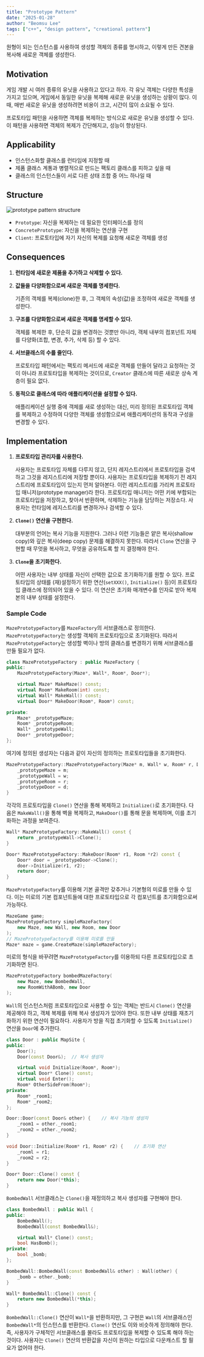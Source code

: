 ```yaml
---
title: "Prototype Pattern"
date: "2025-01-28"
author: "Beomsu Lee"
tags: ["c++", "design pattern", "creational pattern"]
---
```


원형이 되는 인스턴스를 사용하여 생성할 객체의 종류를 명시하고, 이렇게 만든 견본을 복사해 새로운 객체를 생성한다.

## Motivation

게임 개발 시 여러 종류의 유닛을 사용하고 있다고 하자. 각 유닛 객체는 다양한 특성을 가지고 있으며, 게임에서 동일한 유닛을 복제해 새로운 유닛을 생성하는 상황이 많다. 이때, 매번 새로운 유닛을 생성하려면 비용이 크고, 시간이 많이 소요될 수 있다.

프로토타입 패턴을 사용하면 객체를 복제하는 방식으로 새로운 유닛을 생성할 수 있다. 이 패턴을 사용하면 객체의 복제가 간단해지고, 성능이 향상된다. 

## Applicability

- 인스턴스화할 클래스를 런타임에 지정할 때
- 제품 클래스 계통과 병렬적으로 만드는 팩토리 클래스를 피하고 싶을 때
- 클래스의 인스턴스들이 서로 다른 상태 조합 중 어느 하나일 때

## Structure

![prototype pattern structure](images/prototype_pattern_structure.png)

- `Prototype`: 자신을 복제하는 데 필요한 인터페이스를 정의
- `ConcretePrototype`: 자신을 복제하는 연산을 구현
- `Client`: 프로토타입에 자기 자신의 복제를 요청해 새로운 객체를 생성

## Consequences

1. **런타임에 새로운 제품을 추가하고 삭제할 수 있다.**
2. **값들을 다양화함으로써 새로운 객체를 명세한다.** 

    기존의 객체를 복제(clone)한 후, 그 객체의 속성(값)을 조정하여 새로운 객체를 생성한다.
3. **구조를 다양화함으로써 새로운 객체를 명세할 수 있다.**

    객체를 복제한 후, 단순히 값을 변경하는 것뿐만 아니라, 객체 내부의 컴포넌트 자체를 다양화(조합, 변경, 추가, 삭제 등) 할 수 있다. 

4. **서브클래스의 수를 줄인다.**

    프로토타입 패턴에서는 팩토리 메서드에 새로운 객체를 만들어 달라고 요청하는 것이 아니라 프로토타입을 복제하는 것이므로, `Creator` 클래스에 따른 새로운 상속 계층이 필요 없다.
5. **동적으로 클래스에 따라 애플리케이션을 설정할 수 있다.**

    애플리케이션 실행 중에 객체를 새로 생성하는 대신, 미리 정의된 프로토타입 객체를 복제하고 수정하여 다양한 객체를 생성함으로써 애플리케이션의 동작과 구성을 변경할 수 있다.

## Implementation

1. **프로토타입 관리자를 사용한다.**

    사용자는 프로토타입 자체를 다루지 않고, 단지 레지스트리에서 프로토타입을 검색하고 그것을 레지스트리에 저장할 뿐이다. 사용자는 프로토타입을 복제하기 전 레지스트리에 프로토타입이 있는지 먼저 알아본다. 이런 레지스트리를 가리켜 프로토타입 매니저(prototype manager)라 한다. 프로토타입 매니저는 어떤 키에 부합되는 프로토타입을 저장하고, 찾아서 반환하며, 삭제하는 기능을 담당하는 저장소다. 사용자는 런타임에 레지스트리를 변경하거나 검색할 수 있다. 
2. **`Clone()` 연산을 구현한다.**

    대부분의 언어는 복사 기능을 지원한다. 그러나 이런 기능들은 얕은 복사(shallow copy)와 깊은 복사(deep copy) 문제를 해결하지 못한다. 따라서 `Clone` 연산을 구현할 때 무엇을 복사하고, 무엇을 공유하도록 할 지 결정해야 한다.
3. **`Clone`을 초기화한다.**

    어떤 사용자는 내부 상태를 자신이 선택한 값으로 초기화하기를 원할 수 있다. 프로토타입의 상태를 (재)설정하기 위한 연산(`setXXX()`, `Initialize()` 등)이 프로토타입 클래스에 정의되어 있을 수 있다. 이 연산은 초기화 매개변수를 인자로 받아 복제본의 내부 상태를 설정한다.

### Sample Code

`MazePrototypeFactory`를 `MazeFactory`의 서브클래스로 정의한다. `MazePrototypeFactory`는 생성할 객체의 프로토타입으로 초기화된다. 따라서 `MazePrototypeFactory`는 생성할 벽이나 방의 클래스를 변경하기 위해 서브클래스를 만들 필요가 없다.

```cpp
class MazePrototypeFactory : public MazeFactory {
public:
    MazePrototypeFactory(Maze*, Wall*, Room*, Door*);

    virtual Maze* MakeMaze() const;
    virtual Room* MakeRoom(int) const;
    virtual Wall* MakeWall() const;
    virtual Door* MakeDoor(Room*, Room*) const;

private:
    Maze* _prototypeMaze;
    Room* _prototypeRoom;
    Wall* _prototypeWall;
    Door* _prototypeDoor;
};
```

여기에 정의된 생성자는 다음과 같이 자신의 정의하는 프로토타입들을 초기화한다.

```cpp
MazePrototypeFactory::MazePrototypeFactory(Maze* m, Wall* w, Room* r, Door* d) {
    _prototypeMaze = m;
    _prototypeWall = w;
    _prototypeRoom = r;
    _prototypeDoor = d;
}
```

각각의 프로토타입을 `Clone()` 연산을 통해 복제하고 `Initialize()`로 초기화한다. 다음은 `MakeWall()`을 통해 벽을 복제하고, `MakeDoor()`를 통해 문을 복제하며, 이를 초기화하는 과정을 보여준다.

```cpp
Wall* MazePrototypeFactory::MakeWall() const {
    return _prototypeWall->Clone();
}

Door* MazePrototypeFactory::MakeDoor(Room* r1, Room *r2) const {
    Door* door = _prototypeDoor->Clone();
    door->Initialize(r1, r2);
    return door;
}
```

`MazePrototypeFactory`를 이용해 기본 골격만 갖추거나 기본형의 미로를 만들 수 있다. 이는 미로의 기본 컴포넌트들에 대한 프로토타입으로 각 컴포넌트를 초기화함으로써 가능하다.

```cpp
MazeGame game;
MazePrototypeFactory simpleMazeFactory(
    new Maze, new Wall, new Room, new Door
);
// MazePrototypeFactory를 이용해 미로를 만듦
Maze* maze = game.CreateMaze(simpleMazeFactory);
```

미로의 형식을 바꾸려면 `MazePrototypeFactory`를 이용하되 다른 프로토타입으로 초기화하면 된다.

```cpp
MazePrototypeFactory bombedMazeFactory(
    new Maze, new BombedWall,
    new RoomWithABomb, new Door
);
```

`Wall`의 인스턴스처럼 프로토타입으로 사용할 수 있는 객체는 반드시 `Clone()` 연산을 제공해야 하고, 객체 복제를 위해 복사 생성자가 있어야 한다. 또한 내부 상태를 재초기화하기 위한 연산이 필요하다. 사용자가 방을 직접 초기화할 수 있도록 `Initialize()` 연산을 `Door`에 추가한다.

```cpp
class Door : public MapSite {
public:
    Door();
    Door(const Door&);  // 복사 생성자

    virtual void Initialize(Room*, Room*);
    virtual Door* Clone() const;
    virtual void Enter();
    Room* OtherSideFrom(Room*);
private:
    Room* _room1;
    Room* _room2;
};

Door::Door(const Door& other) {    // 복사 기능의 생성자
    _room1 = other._room1;
    _room2 = other._room2;
}

void Door::Initialize(Room* r1, Room* r2) {    // 초기화 연산
    _rooml = r1;
    _room2 = r2;
}

Door* Door::Clone() const {
    return new Door(*this);
}
```

`BombedWall` 서브클래스는 `Clone()`을 재정의하고 복사 생성자를 구현해야 한다.

```cpp
class BombedWall : public Wall {
public:
    BombedWall();
    BombedWall(const BombedWall&);

    virtual Wall* Clone() const;
    bool HasBomb();
private:
    bool _bomb;
};

BombedWall::BombedWall(const BombedWall& other) : Wall(other) {
    _bomb = other._bomb;
}

Wall* BombedWall::Clone() const {
    return new BombedWall(*this);
}
```

`BombedWall::Clone()` 연산이 `Wall*`을 반환하지만, 그 구현은 `Wall`의 서브클래스인 `BombedWall*`의 인스턴스를 반환한다. `Clone()` 연산도 이와 비슷하게 정의해야 한다. 즉, 사용자가 구체적인 서브클래스를 몰라도 프로토타입을 복제할 수 있도록 해야 하는 것이다. 사용자는 `Clone()` 연산의 반환값을 자신이 원하는 타입으로 다운캐스트 할 필요가 없어야 한다.
